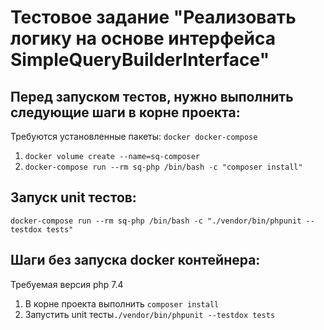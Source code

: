 Тестовое задание "Реализовать логику на основе интерфейса SimpleQueryBuilderInterface"
============



Перед запуском тестов, нужно выполнить следующие шаги в корне проекта:
-------------
Требуются установленные пакеты: ``` docker docker-compose ```

1. ``` docker volume create --name=sq-composer ```
2. ``` docker-compose run --rm sq-php /bin/bash -c "composer install" ```

Запуск unit тестов:
-------------
``` docker-compose run --rm sq-php /bin/bash -c "./vendor/bin/phpunit --testdox tests" ```


Шаги без запуска docker контейнера:
-------------
Требуемая версия php 7.4
1. В корне проекта выполнить ``` composer install ```
2. Запустить unit тесты``` ./vendor/bin/phpunit --testdox tests ```
